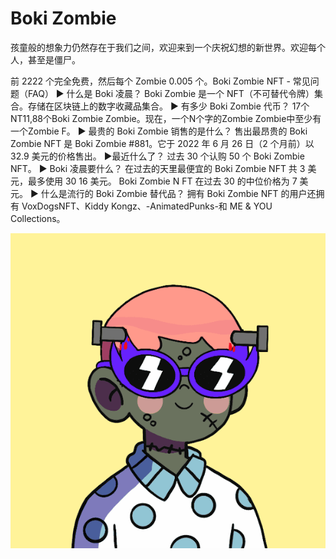 # Boki Zombie

孩童般的想象力仍然存在于我们之间，欢迎来到一个庆祝幻想的新世界。欢迎每个人，甚至是僵尸。

前 2222 个完全免费，然后每个 Zombie 0.005 个。Boki Zombie NFT - 常见问题（FAQ）
▶ 什么是 Boki 凌晨？
Boki Zombie 是一个 NFT（不可替代令牌）集合。存储在区块链上的数字收藏品集合。
▶ 有多少 Boki Zombie 代币？
17个NT11,88个Boki Zombie Zombie。现在，一个N个字的Zombie Zombie中至少有一个Zombie F。
▶ 最贵的 Boki Zombie 销售的是什么？
售出最昂贵的 Boki Zombie NFT 是 Boki Zombie #881。它于 2022 年 6 月 26 日（2 个月前）以 32.9 美元的价格售出。
▶最近什么了？
过去 30 个认购 50 个 Boki Zombie NFT。
▶ Boki 凌晨要什么？
在过去的天里最便宜的 Boki Zombie NFT 共 3 美元，最多使用 30 16 美元。 Boki Zombie N FT 在过去 30 的中位价格为 7 美元。
▶ 什么是流行的 Boki Zombie 替代品？
拥有 Boki Zombie NFT 的用户还拥有 VoxDogsNFT、Kiddy Kongz、-AnimatedPunks-和 ME & YOU Collections。

 ![nft](unnamed.png)
